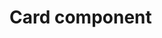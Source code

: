 # Card component 


[GIt branch]:(https://github.com/codiku/react-native-todolist/tree/004-EN-card)
[Check image]:(https://github.com/codiku/ressources/blob/master/RN_todo_check.png)
[Shadow generator]:(https://ethercreative.github.io/react-native-shadow-generator/)